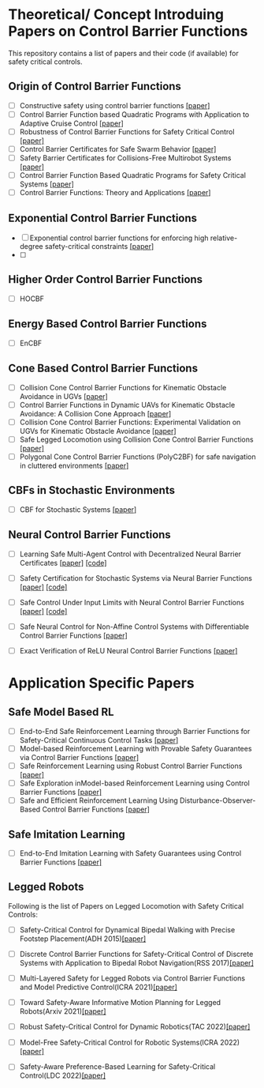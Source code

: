 # Theoretical/ Concept Introduing Papers on Control Barrier Functions

This repository contains a list of papers and their code (if available) for safety critical controls.

## Origin of Control Barrier Functions

- [ ] Constructive safety using control barrier functions [[paper]](https://www.sciencedirect.com/science/article/pii/S1474667016355690)
- [ ] Control Barrier Function based Quadratic Programs with Application to Adaptive Cruise Control [[paper]](https://ieeexplore.ieee.org/stamp/stamp.jsp?arnumber=7040372)
- [ ] Robustness of Control Barrier Functions for Safety Critical Control [[paper]](https://arxiv.org/pdf/1612.01554.pdf)
- [ ] Control Barrier Certificates for Safe Swarm Behavior [[paper]](https://repository.gatech.edu/server/api/core/bitstreams/c20b1183-d22a-45cb-9abc-d9683945cca7/content)
- [ ] Safety Barrier Certificates for Collisions-Free Multirobot Systems [[paper]](https://ieeexplore.ieee.org/stamp/stamp.jsp?arnumber=7857061)
- [ ] Control Barrier Function Based Quadratic Programs for Safety Critical Systems [[paper]](http://ames.caltech.edu/ames2017cbf.pdf)
- [ ] Control Barrier Functions: Theory and Applications [[paper]](https://coogan.ece.gatech.edu/papers/pdf/amesecc19.pdf)

## Exponential Control Barrier Functions

- [ ] Exponential control barrier functions for enforcing high relative-degree safety-critical constraints [[paper]](https://hybrid-robotics.berkeley.edu/publications/ACC2016_Exponential_CBF.pdf)
- [ ] 

## Higher Order Control Barrier Functions

- [ ] HOCBF


## Energy Based Control Barrier Functions

- [ ] EnCBF

## Cone Based Control Barrier Functions

- [ ] Collision Cone Control Barrier Functions for Kinematic Obstacle Avoidance in UGVs [[paper]](https://arxiv.org/pdf/2209.11524.pdf)
- [ ] Control Barrier Functions in Dynamic UAVs for Kinematic Obstacle Avoidance: A Collision Cone Approach [[paper]](https://arxiv.org/pdf/2303.15871.pdf)
- [ ] Collision Cone Control Barrier Functions: Experimental Validation on UGVs for Kinematic Obstacle Avoidance [[paper]](https://arxiv.org/pdf/2310.10839.pdf)
- [ ] Safe Legged Locomotion using Collision Cone Control Barrier Functions [[paper]](https://arxiv.org/pdf/2309.01898.pdf)
- [ ] Polygonal Cone Control Barrier Functions (PolyC2BF) for safe navigation in cluttered environments [[paper]](https://arxiv.org/pdf/2311.08787.pdf)

## CBFs in Stochastic Environments
- [ ] CBF for Stochastic Systems [[paper]](https://arxiv.org/abs/2003.03498.pdf)

## Neural Control Barrier Functions

- [ ] Learning Safe Multi-Agent Control with Decentralized Neural Barrier Certificates [[paper]](https://arxiv.org/abs/2101.05436) [[code]](https://github.com/MIT-REALM/macbf)
- [ ] Safety Certification for Stochastic Systems via Neural Barrier Functions [[paper]](https://arxiv.org/pdf/2206.01463.pdf) [[code]](https://github.com/DAI-Lab-HERALD/neural-barrier-functions)
- [ ] Safe Control Under Input Limits with Neural Control Barrier Functions [[paper]](https://arxiv.org/abs/2211.11056) [[code]](https://github.com/sliu2019/input_limit_cbf)
- [ ] Safe Neural Control for Non-Affine Control Systems with Differentiable Control Barrier Functions [[paper]](https://arxiv.org/pdf/2309.04492.pdf)
- [ ] Exact Verification of ReLU Neural Control Barrier Functions [[paper]](https://arxiv.org/abs/2310.09360)


# Application Specific Papers

## Safe Model Based RL
- [ ] End-to-End Safe Reinforcement Learning through Barrier Functions for Safety-Critical Continuous Control Tasks [[paper]](https://public.websites.umich.edu/~orosz/articles/AAAI_2019_Richard_Richard_Joel.pdf)
- [ ] Model-based Reinforcement Learning with Provable Safety Guarantees via Control Barrier Functions [[paper]](https://ieeexplore.ieee.org/stamp/stamp.jsp?tp=&arnumber=9561253)
- [ ] Safe Reinforcement Learning using Robust Control Barrier Functions [[paper]](https://arxiv.org/pdf/2110.05415.pdf)
- [ ] Safe Exploration inModel-based Reinforcement Learning using Control Barrier Functions [[paper]](https://arxiv.org/pdf/2104.08171.pdf)
- [ ] Safe and Efficient Reinforcement Learning Using Disturbance-Observer-Based Control Barrier Functions [[paper]](https://arxiv.org/pdf/2211.17250.pdf)

## Safe Imitation Learning
- [ ] End-to-End Imitation Learning with Safety Guarantees using Control Barrier Functions [[paper]](https://arxiv.org/abs/2212.11365)


## Legged Robots
Following is the list of Papers on Legged Locomotion with Safety Critical Controls:

- [ ] Safety-Critical Control for Dynamical Bipedal Walking with Precise Footstep Placement(ADH 2015)[[paper]](https://hybrid-robotics.berkeley.edu/publications/ADHS2015_FootstepCBF.pdf)
- [ ] Discrete Control Barrier Functions for Safety-Critical Control of Discrete Systems with Application to Bipedal Robot Navigation(RSS 2017)[[paper]](https://hybrid-robotics.berkeley.edu/publications/RSS2017_Discrete_CBF.pdf)
- [ ] Multi-Layered Safety for Legged Robots via Control Barrier Functions and Model Predictive Control(ICRA 2021)[[paper]](https://ieeexplore.ieee.org/document/9561510)
- [ ] Toward Safety-Aware Informative Motion Planning for Legged Robots(Arxiv 2021)[[paper]](https://arxiv.org/abs/2103.14252)
- [ ] Robust Safety-Critical Control for Dynamic Robotics(TAC 2022)[[paper]](https://arxiv.org/abs/2005.07284)
- [ ] Model-Free Safety-Critical Control for Robotic Systems(ICRA 2022)[[paper]](https://arxiv.org/abs/2109.09047)
- [ ] Safety-Aware Preference-Based Learning for Safety-Critical Control(LDC 2022)[[paper]](https://proceedings.mlr.press/v168/cosner22a/cosner22a.pdf)




